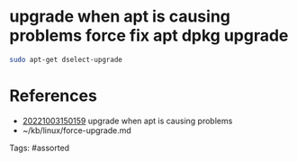 # upgrade when apt is causing problems force fix apt dpkg upgrade
```bash
sudo apt-get dselect-upgrade
```

# References
- [20221003150159](/zet/20221003150159/) upgrade when apt is causing problems
- ~/kb/linux/force-upgrade.md

Tags:
    #assorted


